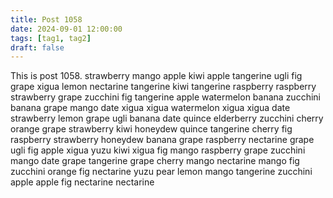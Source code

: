 ```yaml
---
title: Post 1058
date: 2024-09-01 12:00:00
tags: [tag1, tag2]
draft: false
---
```

This is post 1058.
strawberry
mango
apple
kiwi
apple
tangerine
ugli
fig
grape
xigua
lemon
nectarine
tangerine
kiwi
tangerine
raspberry
raspberry
strawberry
grape
zucchini
fig
tangerine
apple
watermelon
banana
zucchini
banana
grape
mango
date
xigua
xigua
watermelon
xigua
xigua
date
strawberry
lemon
grape
ugli
banana
date
quince
elderberry
zucchini
cherry
orange
grape
strawberry
kiwi
honeydew
quince
tangerine
cherry
fig
raspberry
strawberry
honeydew
banana
grape
raspberry
nectarine
grape
ugli
fig
apple
xigua
yuzu
kiwi
xigua
fig
mango
raspberry
grape
zucchini
mango
date
grape
tangerine
grape
cherry
mango
nectarine
mango
fig
zucchini
orange
fig
nectarine
yuzu
pear
lemon
mango
tangerine
zucchini
apple
apple
fig
nectarine
nectarine
